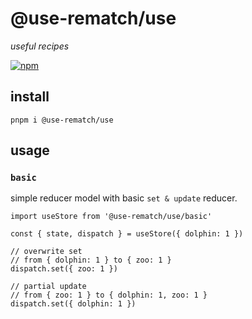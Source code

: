 # @use-rematch/use
*useful recipes*

[![npm](https://img.shields.io/npm/v/@use-rematch/use.svg?style=flat-square)](https://www.npmjs.org/package/@use-rematch/core)


## install

```console
pnpm i @use-rematch/use
```

## usage

### `basic`

simple reducer model with basic `set & update` reducer.

```tsx
import useStore from '@use-rematch/use/basic'

const { state, dispatch } = useStore({ dolphin: 1 })

// overwrite set
// from { dolphin: 1 } to { zoo: 1 }
dispatch.set({ zoo: 1 })

// partial update
// from { zoo: 1 } to { dolphin: 1, zoo: 1 }
dispatch.set({ dolphin: 1 })
```